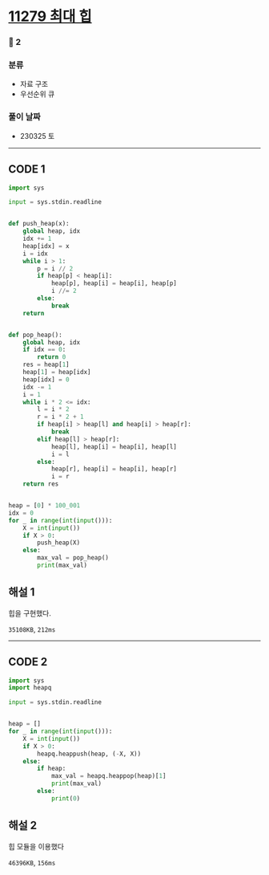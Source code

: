 # [11279 최대 힙](https://www.acmicpc.net/problem/11279)

### 🥈 2

### 분류

- 자료 구조
- 우선순위 큐

### 풀이 날짜

- 230325 토

---

## CODE 1

```python
import sys

input = sys.stdin.readline


def push_heap(x):
    global heap, idx
    idx += 1
    heap[idx] = x
    i = idx
    while i > 1:
        p = i // 2
        if heap[p] < heap[i]:
            heap[p], heap[i] = heap[i], heap[p]
            i //= 2
        else:
            break
    return


def pop_heap():
    global heap, idx
    if idx == 0:
        return 0
    res = heap[1]
    heap[1] = heap[idx]
    heap[idx] = 0
    idx -= 1
    i = 1
    while i * 2 <= idx:
        l = i * 2
        r = i * 2 + 1
        if heap[i] > heap[l] and heap[i] > heap[r]:
            break
        elif heap[l] > heap[r]:
            heap[l], heap[i] = heap[i], heap[l]
            i = l
        else:
            heap[r], heap[i] = heap[i], heap[r]
            i = r
    return res


heap = [0] * 100_001
idx = 0
for _ in range(int(input())):
    X = int(input())
    if X > 0:
        push_heap(X)
    else:
        max_val = pop_heap()
        print(max_val)

```

## 해설 1

힙을 구현했다.

`35108KB`, `212ms`

---

## CODE 2

```python
import sys
import heapq

input = sys.stdin.readline


heap = []
for _ in range(int(input())):
    X = int(input())
    if X > 0:
        heapq.heappush(heap, (-X, X))
    else:
        if heap:
            max_val = heapq.heappop(heap)[1]
            print(max_val)
        else:
            print(0)

```

## 해설 2

힙 모듈을 이용했다

`46396KB`, `156ms`
